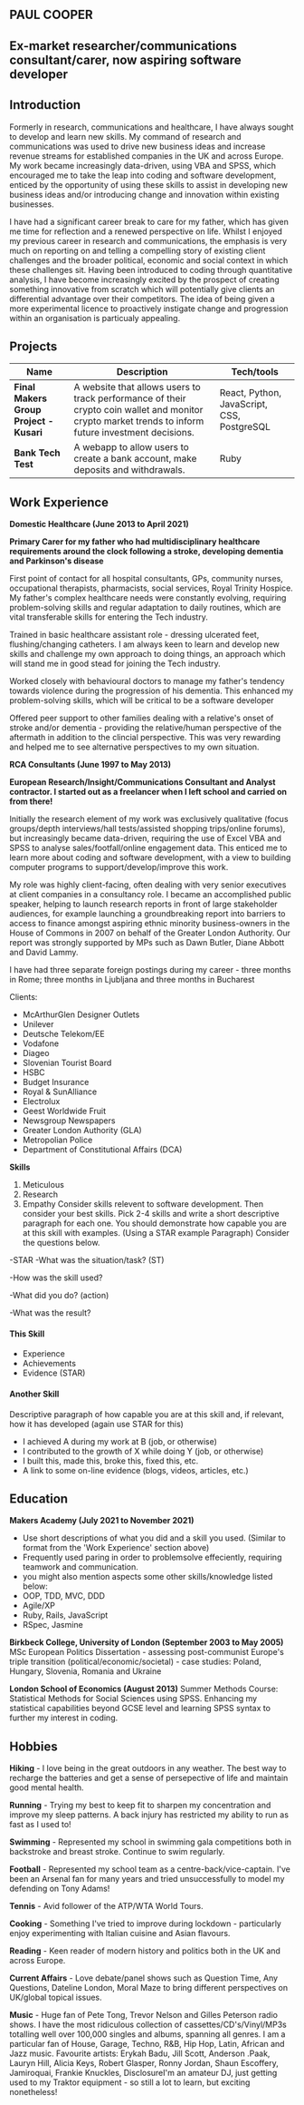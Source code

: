 ## PAUL COOPER
## Ex-market researcher/communications consultant/carer, now aspiring software developer

## Introduction

Formerly in research, communications and healthcare, I have always sought to develop and learn new skills. My command of research and communications was used to drive new business ideas and increase revenue streams for established companies in the UK and across Europe. My work became increasingly data-driven, using VBA and SPSS, which encouraged me to take the leap into coding and software development, enticed by the opportunity of using these skills to assist in developing new business ideas and/or introducing change and innovation within existing businesses.

I have had a significant career break to care for my father, which has given me time for reflection and a renewed perspective on life. Whilst I enjoyed my previous career in research and communications, the emphasis is very much on reporting on and telling a compelling story of existing client challenges and the broader political, economic and social context in which these challenges sit. Having been introduced to coding through quantitative analysis, I have become increasingly excited by the prospect of creating something innovative from scratch which will potentially give clients an differential advantage over their competitors. The idea of being given a more experimental licence to proactively instigate change and progression within an organisation is particualy appealing. 

## Projects

| Name                         | Description       | Tech/tools        |
| ---------------------------- | ----------------- | ----------------- |
| **Final Makers Group Project - Kusari**            | A website that allows users to track performance of their crypto coin wallet and monitor crypto market trends to inform future investment decisions. | React, Python, JavaScript, CSS, PostgreSQL |
| **Bank Tech Test** | A webapp to allow users to create a bank account, make deposits and withdrawals. | Ruby              |

## Work Experience

**Domestic Healthcare (June 2013 to April 2021)** 

**Primary Carer for my father who had multidisciplinary healthcare requirements around the clock following a stroke, developing dementia and Parkinson's disease**

First point of contact for all hospital consultants, GPs, community nurses, occupational therapists, pharmacists, social services, Royal Trinity Hospice. My father's complex healthcare needs were constantly evolving, requiring problem-solving skills and regular adaptation to daily routines, which are vital transferable skills for entering the Tech industry.

Trained in basic healthcare assistant role - dressing ulcerated feet, flushing/changing catheters. I am always keen to learn and develop new skills and challenge my own approach to doing things, an approach which will stand me in good stead for joining the Tech industry.

Worked closely with behavioural doctors to manage my father's tendency towards violence during the progression of his dementia. This enhanced my problem-solving skills, which will be critical to be a software developer

Offered peer support to other families dealing with a relative's onset of stroke and/or dementia - providing the relative/human perspective of the aftermath in addition to the clincial perspective. This was very rewarding and helped me to see alternative perspectives to my own situation.

**RCA Consultants (June 1997 to May 2013)**

**European Research/Insight/Communications Consultant and Analyst contractor. 
I started out as a freelancer when I left school and carried on from there!**

Initially the research element of my work was exclusively qualitative (focus groups/depth interviews/hall tests/assisted shopping trips/online forums), but increasingly became data-driven, requiring the use of Excel VBA and SPSS to analyse sales/footfall/online engagement data. This enticed me to learn more about coding and software development, with a view to building computer programs to support/develop/improve this work.

My role was highly client-facing, often dealing with very senior executives at client companies in a consultancy role. I became an accomplished public speaker, helping to launch research reports in front of large stakeholder audiences, for example launching a groundbreaking report into barriers to access to finance amongst aspiring ethnic minority business-owners in the House of Commons in 2007 on behalf of the Greater London Authority. Our report was strongly supported by MPs such as Dawn Butler, Diane Abbott and David Lammy.

I have had three separate foreign postings during my career - three months in Rome; three months in Ljubljana and three months in Bucharest

Clients:
- McArthurGlen Designer Outlets
- Unilever
- Deutsche Telekom/EE
- Vodafone
- Diageo
- Slovenian Tourist Board
- HSBC
- Budget Insurance
- Royal & SunAlliance
- Electrolux
- Geest Worldwide Fruit
- Newsgroup Newspapers
- Greater London Authority (GLA)
- Metropolian Police
- Department of Constitutional Affairs (DCA)



**Skills**

1. Meticulous
2. Research
3. Empathy
Consider skills relevent to software development. Then consider your best skills. Pick 2-4 skills and write a short descriptive paragraph for each one. You should demonstrate how capable you are at this skill with examples.
(Using a STAR example Paragraph) Consider the questions below.

-STAR
-What was the situation/task? (ST)

-How was the skill used?

-What did you do? (action)

-What was the result?


#### This Skill

- Experience
- Achievements
- Evidence (STAR)

#### Another Skill

Descriptive paragraph of how capable you are at this skill and, if relevant, how it has developed (again use STAR for this)

- I achieved A during my work at B (job, or otherwise)
- I contributed to the growth of X while doing Y (job, or otherwise)
- I built this, made this, broke this, fixed this, etc.
- A link to some on-line evidence (blogs, videos, articles, etc.)

## Education

**Makers Academy (July 2021 to November 2021)**
- Use short descriptions of what you did and a skill you used. (Similar to format from the 'Work Experience' section above)
- Frequently used paring in order to problemsolve effeciently, requiring teamwork and communication.
- you might also mention aspects some other skills/knowledge listed below: 
- OOP, TDD, MVC, DDD
- Agile/XP
- Ruby, Rails, JavaScript
- RSpec, Jasmine

**Birkbeck College, University of London (September 2003 to May 2005)**
MSc European Politics
Dissertation - assessing post-communist Europe's triple transition (political/economic/societal) - case studies: Poland, Hungary, Slovenia, Romania and Ukraine

**London School of Economics (August 2013)**
Summer Methods Course: Statistical Methods for Social Sciences using SPSS.
Enhancing my statistical capabilities beyond GCSE level and learning SPSS syntax to further my interest in coding.

## Hobbies

**Hiking** - I love being in the great outdoors in any weather. The best way to recharge the batteries and get a sense of persepective of life and maintain good mental health.

**Running** - Trying my best to keep fit to sharpen my concentration and improve my sleep patterns. A back injury has restricted my ability to run as fast as I used to!

**Swimming** - Represented my school in swimming gala competitions both in backstroke and breast stroke. Continue to swim regularly.

**Football** - Represented my school team as a centre-back/vice-captain. I've been an Arsenal fan for many years and tried unsuccessfully to model my defending on Tony Adams!

**Tennis** - Avid follower of the ATP/WTA World Tours.

**Cooking** - Something I've tried to improve during lockdown - particularly enjoy experimenting with Italian cuisine and Asian flavours.

**Reading** - Keen reader of modern history and politics both in the UK and across Europe.

**Current Affairs** - Love debate/panel shows such as Question Time, Any Questions, Dateline London, Moral Maze to bring different perspectives on UK/global topical issues.

**Music** - Huge fan of Pete Tong, Trevor Nelson and Gilles Peterson radio shows. I have the most ridiculous collection of cassettes/CD's/Vinyl/MP3s totalling well over 100,000 singles and albums, spanning all genres. I am a particular fan of House, Garage, Techno, R&B, Hip Hop, Latin, African and Jazz music. Favourite artists: Erykah Badu, Jill Scott, Anderson .Paak, Lauryn Hill, Alicia Keys, Robert Glasper, Ronny Jordan, Shaun Escoffery, Jamiroquai, Frankie Knuckles, DisclosureI'm an amateur DJ, just getting used to my Traktor equipment - so still a lot to learn, but exciting nonetheless!

